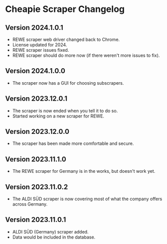 # Cheapie Scraper Changelog

## Version 2024.1.0.1

- REWE scraper web driver changed back to Chrome.
- License updated for 2024.
- REWE scraper issues fixed.
- REWE scraper should do more now (if there weren't more issues to fix).

## Version 2024.1.0.0

- The scraper now has a GUI for choosing subscrapers.

## Version 2023.12.0.1

- The scraper is now ended when you tell it to do so.
- Started working on a new scraper for REWE.

## Version 2023.12.0.0

- The scraper has been made more comfortable and secure.

## Version 2023.11.1.0

- The REWE scraper for Germany is in the works, but doesn't work yet.

## Version 2023.11.0.2

- The ALDI SÜD scraper is now covering most of what the company offers across Germany.

## Version 2023.11.0.1

- ALDI SÜD (Germany) scraper added.
- Data would be included in the database.